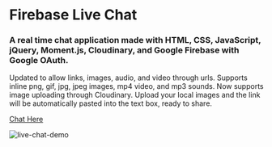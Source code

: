 # Firebase Live Chat

### A real time chat application made with HTML, CSS, JavaScript, jQuery, Moment.js, Cloudinary, and Google Firebase with Google OAuth.

Updated to allow links, images, audio, and video through urls. Supports inline png, gif, jpg, jpeg images, mp4 video, and mp3 sounds. Now supports image uploading through Cloudinary. Upload your local images and the link will be automatically pasted into the text box, ready to share.

[Chat Here](https://jhadev.github.io/firebase-live-chat/)

![live-chat-demo](https://user-images.githubusercontent.com/42519030/54869570-f4c8ff80-4d70-11e9-8d2f-937c2c38b565.jpg)
